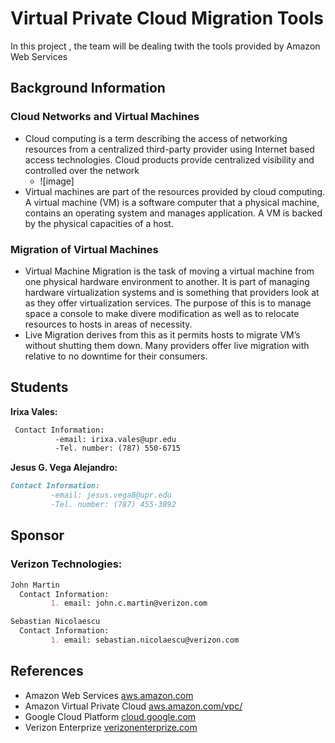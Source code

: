 # Virtual Private Cloud Migration Tools

In this project , the team will be dealing twith the tools provided by Amazon Web Services 

## Background Information 

### Cloud Networks and Virtual Machines
   - Cloud computing is a term describing the access of networking resources from a centralized third-party provider using Internet based access technologies. Cloud products provide centralized visibility and controlled over the network
     - ![image]
   - Virtual machines are part of the resources provided by cloud computing. A virtual machine (VM) is a software computer that a physical machine, contains an operating system and manages application. A VM is backed by the physical capacities of a host.

### Migration of Virtual Machines
   - Virtual Machine Migration is the task of moving a virtual machine from one physical hardware environment to another. It is part of      managing hardware virtualization systems and is something that providers look at as they offer virtualization services. The purpose      of this is to manage space  a console to make divere modification as well as to relocate resources to hosts in areas of necessity. 
   - Live Migration derives from this as it permits hosts to migrate VM’s without shutting them down. Many providers offer live migration with relative to no downtime for their consumers. 



## Students

 
  **Irixa Vales:**
  ```markdown
   Contact Information:
            -email: irixa.vales@upr.edu
            -Tel. number: (787) 550-6715
   ``` 
 **Jesus G. Vega Alejandro:**
   ```markdown
   Contact Information:
            -email: jesus.vega8@upr.edu
            -Tel. number: (787) 455-3892
   ```
## Sponsor

### Verizon Technologies:
 ```markdown
 John Martin
   Contact Information: 
          1. email: john.c.martin@verizon.com
 
 Sebastian Nicolaescu
   Contact Information:
          1. email: sebastian.nicolaescu@verizon.com
 ```

## References

- Amazon Web Services [aws.amazon.com](aws.amazon.com)
- Amazon Virtual Private Cloud [aws.amazon.com/vpc/](aws.amazon.com/vpc/)
- Google Cloud Platform [cloud.google.com](cloud.google.com)
- Verizon Enterprize [verizonenterprize.com](www.verizonenterprise.com/)







